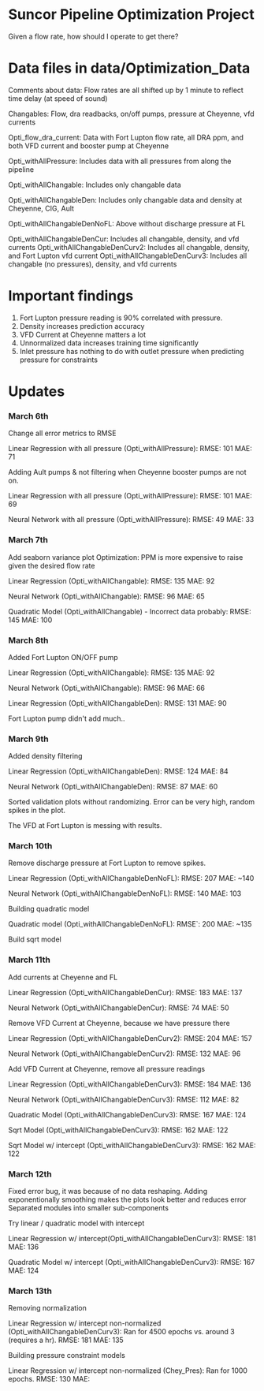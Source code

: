 # Suncor Pipeline Optimization Project
Given a flow rate, how should I operate to get there?

# Data files in data/Optimization_Data
Comments about data:  Flow rates are all shifted up by 1 minute to reflect time delay (at speed of sound)

Changables: Flow, dra readbacks, on/off pumps, pressure at Cheyenne, vfd currents

Opti_flow_dra_current: Data with Fort Lupton flow rate, all DRA ppm, and both VFD current and booster pump at Cheyenne

Opti_withAllPressure: Includes data with all pressures from along the pipeline

Opti_withAllChangable: Includes only changable data

Opti_withAllChangableDen: Includes only changable data and density at Cheyenne, CIG, Ault

Opti_withAllChangableDenNoFL: Above without discharge pressure at FL

Opti_withAllChangableDenCur: Includes all changable, density, and vfd currents
Opti_withAllChangableDenCurv2: Includes all changable, density, and Fort Lupton vfd current
Opti_withAllChangableDenCurv3: Includes all changable (no pressures), density, and vfd currents

# Important findings
1. Fort Lupton pressure reading is 90% correlated with pressure.
2. Density increases prediction accuracy
3. VFD Current at Cheyenne matters a lot
4. Unnormalized data increases training time significantly
5. Inlet pressure has nothing to do with outlet pressure when predicting pressure for constraints


# Updates
### March 6th
Change all error metrics to RMSE

Linear Regression with all pressure (Opti_withAllPressure):
RMSE: 101
MAE: 71

Adding Ault pumps & not filtering when Cheyenne booster pumps are not on.


Linear Regression with all pressure (Opti_withAllPressure):
RMSE: 101
MAE: 69

Neural Network with all pressure (Opti_withAllPressure):
RMSE: 49
MAE: 33

### March 7th
Add seaborn variance plot
Optimization: PPM is more expensive to raise given the desired flow rate

Linear Regression (Opti_withAllChangable):
RMSE: 135
MAE: 92

Neural Network (Opti_withAllChangable):
RMSE: 96
MAE: 65

Quadratic Model (Opti_withAllChangable) - Incorrect data probably:
RMSE: 145
MAE: 100

### March 8th
Added Fort Lupton ON/OFF pump

Linear Regression (Opti_withAllChangable):
RMSE: 135
MAE: 92

Neural Network (Opti_withAllChangable):
RMSE: 96
MAE: 66

Linear Regression (Opti_withAllChangableDen):
RMSE: 131
MAE: 90

Fort Lupton pump didn't add much..

### March 9th
Added density filtering

Linear Regression (Opti_withAllChangableDen):
RMSE: 124
MAE: 84

Neural Network (Opti_withAllChangableDen):
RMSE: 87
MAE: 60

Sorted validation plots without randomizing.
Error can be very high, random spikes in the plot.

The VFD at Fort Lupton is messing with results.

### March 10th
Remove discharge pressure at Fort Lupton to remove spikes.

Linear Regression (Opti_withAllChangableDenNoFL):
RMSE: 207
MAE: ~140

Neural Network (Opti_withAllChangableDenNoFL):
RMSE: 140
MAE: 103

Building quadratic model

Quadratic model (Opti_withAllChangableDenNoFL):
RMSE`: 200
MAE:  ~135

Build sqrt model


### March 11th
Add currents at Cheyenne and FL

Linear Regression (Opti_withAllChangableDenCur):
RMSE: 183
MAE: 137

Neural Network (Opti_withAllChangableDenCur):
RMSE: 74
MAE: 50

Remove VFD Current at Cheyenne, because we have pressure there

Linear Regression (Opti_withAllChangableDenCurv2):
RMSE: 204
MAE: 157

Neural Network (Opti_withAllChangableDenCurv2):
RMSE: 132
MAE: 96

Add VFD Current at Cheyenne, remove all pressure readings

Linear Regression (Opti_withAllChangableDenCurv3):
RMSE: 184
MAE: 136

Neural Network (Opti_withAllChangableDenCurv3):
RMSE: 112
MAE: 82

Quadratic Model (Opti_withAllChangableDenCurv3):
RMSE: 167
MAE: 124

Sqrt Model (Opti_withAllChangableDenCurv3):
RMSE: 162
MAE: 122

Sqrt Model w/ intercept (Opti_withAllChangableDenCurv3):
RMSE: 162
MAE: 122

### March 12th
Fixed error bug, it was because of no data reshaping.
Adding exponentionally smoothing makes the plots look better and reduces error
Separated modules into smaller sub-components

Try linear / quadratic model with intercept

Linear Regression w/ intercept(Opti_withAllChangableDenCurv3):
RMSE: 181
MAE: 136

Quadratic Model w/ intercept (Opti_withAllChangableDenCurv3):
RMSE: 167
MAE: 124

### March 13th
Removing normalization

Linear Regression w/ intercept non-normalized (Opti_withAllChangableDenCurv3):
Ran for 4500 epochs vs. around 3 (requires a hr).
RMSE: 181
MAE: 135

Building pressure constraint models

Linear Regression w/ intercept non-normalized (Chey_Pres):
Ran for 1000 epochs.
RMSE: 130
MAE: 

